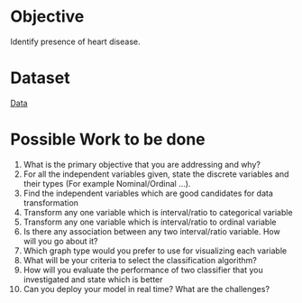 # Objective
Identify presence of heart disease.
# Dataset
[Data](https://www.kaggle.com/ronitf/heart-disease-uci)

# Possible Work to be done
1.	What is the primary objective that you are addressing and why?
2.	For all the independent variables given, state the discrete variables and their types (For example Nominal/Ordinal …).
3.	Find the independent variables which are good candidates for data transformation
4.	Transform any one variable which is interval/ratio to categorical variable
5.	Transform any one variable which is interval/ratio to ordinal variable
6.	Is there any association between any two interval/ratio variable. How will you go about it?
7.	Which graph type would you prefer to use for visualizing each variable
8.	What will be your criteria to select the classification algorithm?
9.	How will you evaluate the performance of two classifier that you investigated and state which is better
10. Can you deploy your model in real time? What are the challenges?

